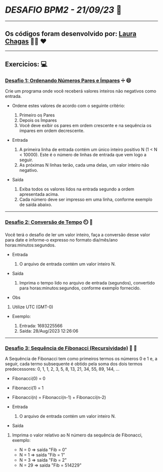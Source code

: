 # _DESAFIO BPM2 - 21/09/23_ :pencil:

<hr>

## Os códigos foram desenvolvido por: [Laura Chagas](https://github.com/laura-chagas) :raising_hand_woman: :heart:

<hr>

## Exercicios: :computer:

### [Desafio 1: Ordenando Números Pares e Ímpares](https://github.com/laura-chagas/DesafioBPM/tree/DESAFIOBPM2/src/main/java/org/example/desafioUm) :heavy_division_sign: :smile:

<p> Crie um programa onde você receberá valores inteiros não negativos como
entrada. </p>

- Ordene estes valores de acordo com o seguinte critério:

    1. Primeiro os Pares
    2. Depois os Ímpares
    3. Você deve exibir os pares em ordem crescente e na sequência os ímpares em ordem decrescente.

- Entrada

    1. A primeira linha de entrada contém um único inteiro positivo N (1 < N < 10000). Este é o número de linhas de
       entrada que vem logo a seguir.
    2. As próximas N linhas terão, cada uma delas, um valor inteiro não negativo.

- Saída

    1. Exiba todos os valores lidos na entrada segundo a ordem apresentada acima.
    2. Cada número deve ser impresso em uma linha, conforme exemplo de saída abaixo.

<hr>

### [Desafio 2: Conversão de Tempo](https://github.com/laura-chagas/DesafioBPM/tree/DESAFIOBPM2/src/main/java/org/example/desafioDois) :timer_clock: :calendar:

 <p> Você terá o desafio de ler um valor inteiro, faça a conversão desse valor para date e informe-o expresso no formato dia/mês/ano horas:minutos:segundos.</p> 

- Entrada

    1. O arquivo de entrada contém um valor inteiro N.

- Saída

    1. Imprima o tempo lido no arquivo de entrada (segundos), convertido para horas:minutos:segundos, conforme exemplo
       fornecido.

- Obs

1. Utilize UTC (GMT-0)

- Exemplo:

    1. Entrada: 1693225566
    2. Saída: 28/Aug/2023 12:26:06

<hr>

### [Desafio 3: Sequência de Fibonacci (Recursividade)](https://github.com/laura-chagas/DesafioBPM/tree/DESAFIOBPM2/src/main/java/org/example/desafioTres) :thinking: :abacus:

<p>A Sequência de Fibonacci tem como primeiros termos os números 0 e 1 e, a seguir, cada termo subsequente é obtido pela soma dos dois termos predecessores: 0, 1, 1, 2, 3, 5, 8, 13, 21, 34, 55, 89, 144, ...</p>

- Fibonacci(0) = 0
- Fibonacci(1) = 1
- Fibonacci(n) = Fibonacci(n-1) + Fibonacci(n-2)


- Entrada

    1. O arquivo de entrada contém um valor inteiro N.

- Saída

1. Imprima o valor relativo ao N número da sequência de Fibonacci, exemplo:

    - N = 0 => saída "Fib = 0"
    - N = 1 => saída "Fib = 1"
    - N = 3 => saída "Fib = 2"
    - N = 29 => saída "Fib = 514229"